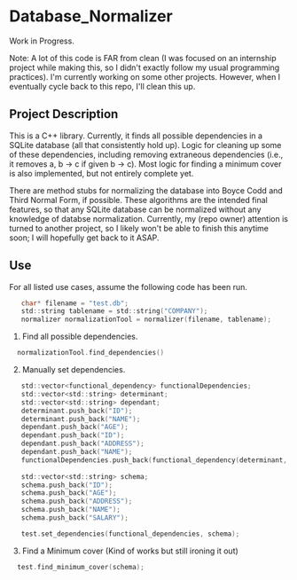 # Database_Normalizer

Work in Progress.

Note: A lot of this code is FAR from clean (I was focused on an internship project while making this, so I didn't exactly follow my usual programming practices). I'm currently working on some other projects. However, when I eventually cycle back to this repo, I'll clean this up.

## Project Description

This is a C++ library. Currently, it finds all possible dependencies in a SQLite database (all that consistently hold up). Logic for cleaning up some of these dependencies, including removing extraneous dependencies (i.e., it removes a, b -> c if given b -> c). Most logic for finding a minimum cover is also implemented, but not entirely complete yet.

There are method stubs for normalizing the database into Boyce Codd and Third Normal Form, if possible. These algorithms are the intended final features, so that any SQLite database can be normalized without any knowledge of databse normalization. Currently, my (repo owner) attention is turned to another project, so I likely won't be able to finish this anytime soon; I will hopefully get back to it ASAP.

## Use

For all listed use cases, assume the following code has been run.
```c
   char* filename = "test.db";
   std::string tablename = std::string("COMPANY");
   normalizer normalizationTool = normalizer(filename, tablename);
```
   
1. Find all possible dependencies.
```c
  normalizationTool.find_dependencies()
```
2. Manually set dependencies.

```c
   std::vector<functional_dependency> functionalDependencies;
   std::vector<std::string> determinant;
   std::vector<std::string> dependant;
   determinant.push_back("ID");
   determinant.push_back("NAME");
   dependant.push_back("AGE");
   dependant.push_back("ID");
   dependant.push_back("ADDRESS");
   dependant.push_back("NAME");
   functionalDependencies.push_back(functional_dependency(determinant, dependant));
   
   std::vector<std::string> schema;
   schema.push_back("ID");
   schema.push_back("AGE");
   schema.push_back("ADDRESS");
   schema.push_back("NAME");
   schema.push_back("SALARY");

   test.set_dependencies(functional_dependencies, schema);
```
3. Find a Minimum cover (Kind of works but still ironing it out)
```c
  test.find_minimum_cover(schema);
```

